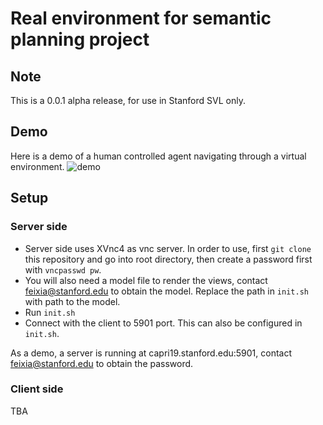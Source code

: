 # Real environment for semantic planning project 
## Note
This is a 0.0.1 alpha release, for use in Stanford SVL only. 

## Demo

Here is a demo of a human controlled agent navigating through a virtual environment. 
![demo](https://github.com/fxia22/realenv/blob/full_environment2/misc/example.gif)

## Setup 


### Server side
- Server side uses XVnc4 as vnc server. In order to use, first `git clone` this repository and go into root directory, then create a password first with `vncpasswd pw`.
- You will also need a model file to render the views, contact feixia@stanford.edu to obtain the model. Replace the path in `init.sh` with path to the model.
- Run `init.sh`
- Connect with the client to 5901 port. This can also be configured in `init.sh`.

As a demo, a server is running at capri19.stanford.edu:5901, contact feixia@stanford.edu to obtain the password. 


### Client side
TBA
